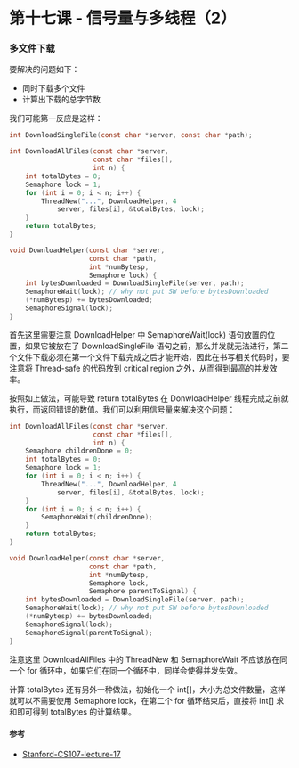 # 第十七课 - 信号量与多线程（2）

### 多文件下载

要解决的问题如下：

* 同时下载多个文件
* 计算出下载的总字节数

我们可能第一反应是这样：

```c
int DownloadSingleFile(const char *server, const char *path);

int DownloadAllFiles(const char *server, 
                     const char *files[],
                     int n) {
    int totalBytes = 0;
    Semaphore lock = 1;
    for (int i = 0; i < n; i++) {
        ThreadNew("...", DownloadHelper, 4
            server, files[i], &totalBytes, lock);
    }
    return totalBytes;
}

void DownloadHelper(const char *server,
                    const char *path,
                    int *numBytesp,
                    Semaphore lock) {
    int bytesDownloaded = DownloadSingleFile(server, path);
    SemaphoreWait(lock); // why not put SW before bytesDownloaded
    (*numBytesp) += bytesDownloaded;
    SemaphoreSignal(lock);                   
}
```

首先这里需要注意 DownloadHelper 中 SemaphoreWait\(lock\) 语句放置的位置，如果它被放在了 DownloadSingleFile 语句之前，那么并发就无法进行，第二个文件下载必须在第一个文件下载完成之后才能开始，因此在书写相关代码时，要注意将 Thread-safe 的代码放到 critical region 之外，从而得到最高的并发效率。

按照如上做法，可能导致 return totalBytes 在 DonwloadHelper 线程完成之前就执行，而返回错误的数值。我们可以利用信号量来解决这个问题：

```c
int DownloadAllFiles(const char *server, 
                     const char *files[],
                     int n) {
    Semaphore childrenDone = 0;
    int totalBytes = 0;
    Semaphore lock = 1;
    for (int i = 0; i < n; i++) {
        ThreadNew("...", DownloadHelper, 4
            server, files[i], &totalBytes, lock);
    }
    for (int i = 0; i < n; i++) {
        SemaphoreWait(childrenDone);
    }
    return totalBytes;
}

void DownloadHelper(const char *server,
                    const char *path,
                    int *numBytesp,
                    Semaphore lock,
                    Semaphore parentToSignal) {
    int bytesDownloaded = DownloadSingleFile(server, path);
    SemaphoreWait(lock); // why not put SW before bytesDownloaded
    (*numBytesp) += bytesDownloaded;
    SemaphoreSignal(lock);
    SemaphoreSignal(parentToSignal);         
}
```

注意这里 DownloadAllFiles 中的 ThreadNew 和 SemaphoreWait 不应该放在同一个 for 循环中，如果它们在同一个循环中，同样会使得并发失效。

计算 totalBytes 还有另外一种做法，初始化一个 int\[\]，大小为总文件数量，这样就可以不需要使用 Semaphore lock，在第二个 for 循环结束后，直接将 int\[\] 求和即可得到 totalBytes 的计算结果。

#### 参考

* [Stanford-CS107-lecture-17](https://www.youtube.com/watch?v=kF3eSQTFagQ&t=670s&index=17&list=PL9D558D49CA734A02)



